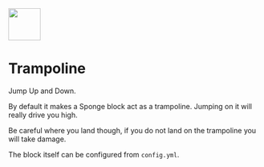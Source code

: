 <img src="https://raw.githubusercontent.com/alejandroliu/bad-plugins/master/Media/Trampoline-icon.png"	style="width:64px;height:64px" width="64" height="64"/>

# Trampoline

Jump Up and Down.

By default it makes a Sponge block act as a trampoline.  Jumping on it
will really drive you high.

Be careful where you land though, if you do not land on the trampoline
you will take damage.

The block itself can be configured from `config.yml`.

